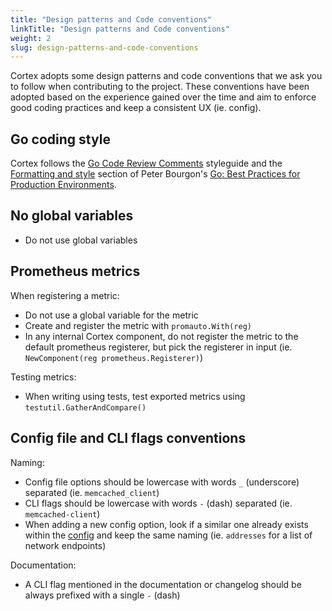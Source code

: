 ```yaml
---
title: "Design patterns and Code conventions"
linkTitle: "Design patterns and Code conventions"
weight: 2
slug: design-patterns-and-code-conventions
---
```


Cortex adopts some design patterns and code conventions that we ask you to follow when contributing to the project. These conventions have been adopted based on the experience gained over the time and aim to enforce good coding practices and keep a consistent UX (ie. config).

## Go coding style

Cortex follows the [Go Code Review Comments](https://github.com/golang/go/wiki/CodeReviewComments) styleguide and the [Formatting and style](https://peter.bourgon.org/go-in-production/#formatting-and-style) section of Peter Bourgon's [Go: Best Practices for Production Environments](https://peter.bourgon.org/go-in-production/).

## No global variables

- Do not use global variables

## Prometheus metrics

When registering a metric:

- Do not use a global variable for the metric
- Create and register the metric with `promauto.With(reg)`
- In any internal Cortex component, do not register the metric to the default prometheus registerer, but pick the registerer in input (ie. `NewComponent(reg prometheus.Registerer)`)

Testing metrics:

- When writing using tests, test exported metrics using `testutil.GatherAndCompare()`

## Config file and CLI flags conventions

Naming:

- Config file options should be lowercase with words `_` (underscore) separated (ie. `memcached_client`)
- CLI flags should be lowercase with words `-` (dash) separated (ie. `memcached-client`)
- When adding a new config option, look if a similar one already exists within the [config](../configuration/config-file-reference.md) and keep the same naming (ie. `addresses` for a list of network endpoints)

Documentation:

- A CLI flag mentioned in the documentation or changelog should be always prefixed with a single `-` (dash)
